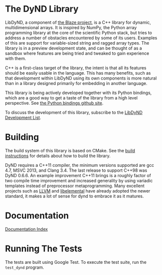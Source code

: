 The DyND Library
================

LibDyND, a component of [the Blaze project](http://blaze.pydata.org/),
is a C++ library for dynamic, multidimensional arrays. It is inspired
by NumPy, the Python array programming library at the core of the
scientific Python stack, but tries to address a number of obstacles
encountered by some of its users. Examples of this are support for
variable-sized string and ragged array types. The library is in a
preview development state, and can be thought of as a sandbox where
features are being tried and tweaked to gain experience with them.

C++ is a first-class target of the library, the intent is that all
its features should be easily usable in the language. This has many
benefits, such as that development within LibDyND using its own
components is more natural than in a library designed primarily
for embedding in another language.

This library is being actively developed together with its Python
bindings, which are a good way to get a taste of the library from
a high level perspective. See
[the Python bindings github site](https://github.com/ContinuumIO/dynd-python).

To discuss the development of this library, subscribe to the
[LibDyND Development List](https://groups.google.com/forum/#!forum/libdynd-dev).

Building
========

The build system of this library is based on CMake. See
the [build instructions](BUILD.md) for details about how
to build the library.

DyND requires a C++11 compiler, the minimum versions supported are gcc 4.7,
MSVC 2013, and Clang 3.4. The last release to support C++98 was DyND 0.6.6.
An example improvement C++11 brings is a roughly factor of two compile time
improvement and increased generality by using variadic templates instead of
preprocessor metaprogramming. Many excellent projects such as [LLVM](http://llvm.org/)
and [libelemental](http://libelemental.org/) have already adopted the newer
standard, it makes a lot of sense for dynd to embrace it as it matures.

Documentation
=============

[Documentation Index](docs/index.md)

Running The Tests
=================

The tests are built using Google Test. To execute the test suite,
run the `test_dynd` program.
